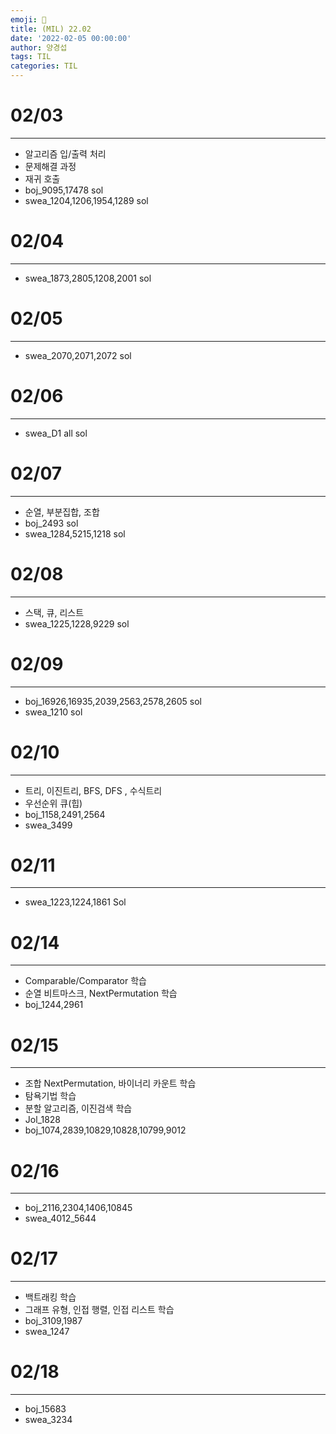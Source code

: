 ```yaml
---
emoji: 🎀
title: (MIL) 22.02
date: '2022-02-05 00:00:00'
author: 양경섭
tags: TIL
categories: TIL
---
```


# 02/03

---

- 알고리즘 입/출력 처리
- 문제해결 과정
- 재귀 호출
- boj_9095,17478 sol
- swea_1204,1206,1954,1289 sol

# 02/04

---

- swea_1873,2805,1208,2001 sol

# 02/05

---

- swea_2070,2071,2072 sol

# 02/06
---

- swea_D1 all sol

# 02/07
---

- 순열, 부분집합, 조합
- boj_2493 sol
- swea_1284,5215,1218 sol

# 02/08
---

- 스택, 큐, 리스트
- swea_1225,1228,9229 sol

# 02/09
---

- boj_16926,16935,2039,2563,2578,2605 sol
- swea_1210 sol

# 02/10
---

- 트리, 이진트리, BFS, DFS , 수식트리
- 우선순위 큐(힙)
- boj_1158,2491,2564
- swea_3499

# 02/11
---

- swea_1223,1224,1861 Sol

# 02/14
---

- Comparable/Comparator 학습
- 순열 비트마스크, NextPermutation 학습
- boj_1244,2961

# 02/15
---

- 조합 NextPermutation, 바이너리 카운트 학습
- 탐욕기법 학습
- 분할 알고리즘, 이진검색 학습
- Jol_1828
- boj_1074,2839,10829,10828,10799,9012

# 02/16
---

- boj_2116,2304,1406,10845
- swea_4012_5644

# 02/17
---

- 백트래킹 학습
- 그래프 유형, 인접 행렬, 인접 리스트 학습
- boj_3109,1987
- swea_1247

# 02/18
---

- boj_15683
- swea_3234